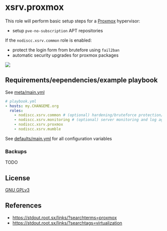 # xsrv.proxmox

This role will perform basic setup steps for a [Proxmox](https://www.proxmox.com/en/proxmox-ve) hypervisor:
- setup `pve-no-subscription` APT repositories

If the `nodiscc.xsrv.common` role is enabled:
- protect the login form from brutefore using `fail2ban`
- automatic security upgrades for proxmox packages

[![](https://www.proxmox.com/images/proxmox/screenshots/Proxmox-VE-6-1-Cluster-Summary-small.png)](https://www.proxmox.com/images/proxmox/screenshots/Proxmox-VE-6-1-Cluster-Summary.png)


## Requirements/eependencies/example playbook

See [meta/main.yml](meta/main.yml)

```yaml
# playbook.yml
- hosts: my.CHANGEME.org
  roles:
    - nodiscc.xsrv.common # (optional) hardening/bruteforce protection/automatic security upgrades
    - nodiscc.xsrv.monitoring # (optional) server monitoring and log aggregation
    - nodiscc.xsrv.proxmox
    - nodiscc.xsrv.mumble
```

See [defaults/main.yml](defaults/main.yml) for all configuration variables


### Backups

TODO

## License

[GNU GPLv3](../../LICENSE)


## References

- https://stdout.root.sx/links/?searchterms=proxmox
- https://stdout.root.sx/links/?searchtags=virtualization
